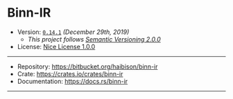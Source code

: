 # Binn-IR

- Version: [`0.14.1`](src/version_info.rs) _(December 29th, 2019)_
    + _This project follows [Semantic Versioning 2.0.0]_
- License: [Nice License 1.0.0](LICENSE)

---

- Repository: <https://bitbucket.org/haibison/binn-ir>
- Crate: <https://crates.io/crates/binn-ir>
- Documentation: <https://docs.rs/binn-ir>

---

[Semantic Versioning 2.0.0]: https://semver.org/spec/v2.0.0.html
